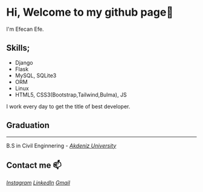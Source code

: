 # Hi, Welcome to my github page👋

I'm Efecan Efe. 

## Skills;

* Django
* Flask
* MySQL, SQLite3
* ORM
* Linux
* HTML5, CSS3(Bootstrap,Tailwind,Bulma), JS

I work every day to get the title of best developer.

## Graduation
---
B.S in Civil Enginnering - *[Akdeniz University](https://www.akdeniz.edu.tr/)*

Contact me 📫
---
*[Instagram](https://www.instagram.com/efejanefe/)*
*[LinkedIn](https://www.linkedin.com/in/efecan-efe-a897a71a7/)*
*[Gmail](mh.efecanefe@gmail.com)*

<!---
EfecanE/EfecanE is a ✨ special ✨ repository because its `README.md` (this file) appears on your GitHub profile.
You can click the Preview link to take a look at your changes.
--->
